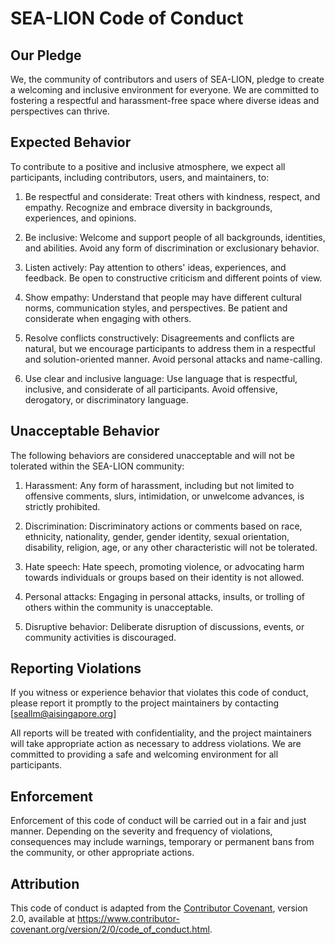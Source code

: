 # SEA-LION Code of Conduct

## Our Pledge

We, the community of contributors and users of SEA-LION, pledge to create a welcoming and inclusive environment for everyone. We are committed to fostering a respectful and harassment-free space where diverse ideas and perspectives can thrive.

## Expected Behavior

To contribute to a positive and inclusive atmosphere, we expect all participants, including contributors, users, and maintainers, to:

1. Be respectful and considerate: Treat others with kindness, respect, and empathy. Recognize and embrace diversity in backgrounds, experiences, and opinions.

2. Be inclusive: Welcome and support people of all backgrounds, identities, and abilities. Avoid any form of discrimination or exclusionary behavior.

3. Listen actively: Pay attention to others' ideas, experiences, and feedback. Be open to constructive criticism and different points of view.

4. Show empathy: Understand that people may have different cultural norms, communication styles, and perspectives. Be patient and considerate when engaging with others.

5. Resolve conflicts constructively: Disagreements and conflicts are natural, but we encourage participants to address them in a respectful and solution-oriented manner. Avoid personal attacks and name-calling.

6. Use clear and inclusive language: Use language that is respectful, inclusive, and considerate of all participants. Avoid offensive, derogatory, or discriminatory language.

## Unacceptable Behavior

The following behaviors are considered unacceptable and will not be tolerated within the SEA-LION community:

1. Harassment: Any form of harassment, including but not limited to offensive comments, slurs, intimidation, or unwelcome advances, is strictly prohibited.

2. Discrimination: Discriminatory actions or comments based on race, ethnicity, nationality, gender, gender identity, sexual orientation, disability, religion, age, or any other characteristic will not be tolerated.

3. Hate speech: Hate speech, promoting violence, or advocating harm towards individuals or groups based on their identity is not allowed.

4. Personal attacks: Engaging in personal attacks, insults, or trolling of others within the community is unacceptable.

5. Disruptive behavior: Deliberate disruption of discussions, events, or community activities is discouraged.

## Reporting Violations

If you witness or experience behavior that violates this code of conduct, please report it promptly to the project maintainers by contacting [seallm@aisingapore.org]

All reports will be treated with confidentiality, and the project maintainers will take appropriate action as necessary to address violations. We are committed to providing a safe and welcoming environment for all participants.

## Enforcement

Enforcement of this code of conduct will be carried out in a fair and just manner. Depending on the severity and frequency of violations, consequences may include warnings, temporary or permanent bans from the community, or other appropriate actions.

## Attribution

This code of conduct is adapted from the [Contributor Covenant](https://www.contributor-covenant.org), version 2.0, available at https://www.contributor-covenant.org/version/2/0/code_of_conduct.html.
